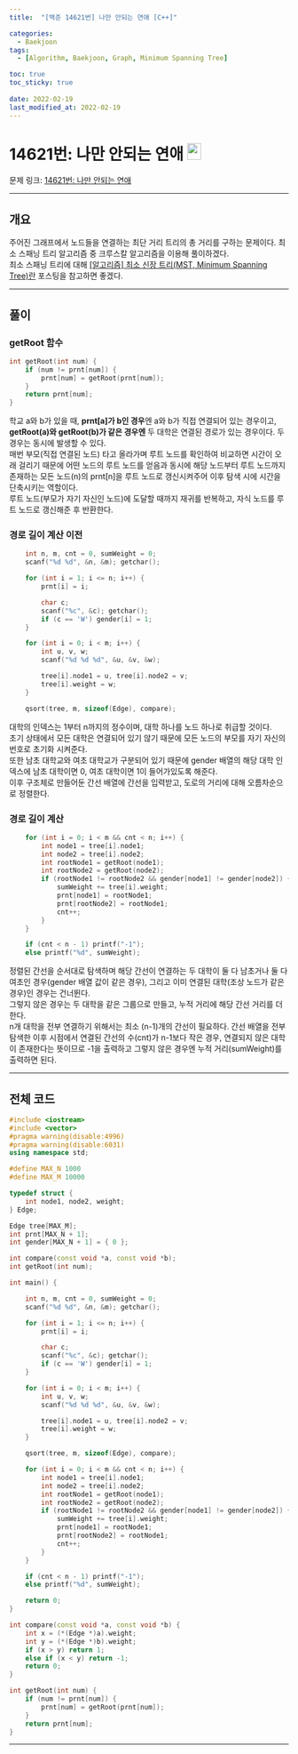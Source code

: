 ```yaml
---
title:  "[백준 14621번] 나만 안되는 연애 [C++]"

categories:
  - Baekjoon
tags:
  - [Algorithm, Baekjoon, Graph, Minimum Spanning Tree]

toc: true
toc_sticky: true
 
date: 2022-02-19
last_modified_at: 2022-02-19
---
```


# 14621번: 나만 안되는 연애 <img src="https://d2gd6pc034wcta.cloudfront.net/tier/13.svg" width="25" height="30">

문제 링크: [14621번: 나만 안되는 연애](https://www.acmicpc.net/problem/14621 "bj14621")

***

## __개요__
주어진 그래프에서 노드들을 연결하는 최단 거리 트리의 총 거리를 구하는 문제이다. 최소 스패닝 트리 알고리즘 중 크루스칼 알고리즘을 이용해 풀이하겠다.  
최소 스패닝 트리에 대해 [[알고리즘] 최소 신장 트리(MST, Minimum Spanning Tree)란](https://gmlwjd9405.github.io/2018/08/28/algorithm-mst.html) 포스팅을 참고하면 좋겠다.

***

## __풀이__

### __getRoot 함수__
```cpp
int getRoot(int num) {
	if (num != prnt[num]) {
		prnt[num] = getRoot(prnt[num]);
	}
	return prnt[num];
}
```
학교 a와 b가 있을 때, **prnt[a]가 b인 경우**엔 a와 b가 직접 연결되어 있는 경우이고,  **getRoot(a)와 getRoot(b)가 같은 경우엔** 두 대학은 연결된 경로가 있는 경우이다. 두 경우는 동시에 발생할 수 있다.   
매번 부모(직접 연결된 노드) 타고 올라가며 루트 노드를 확인하여 비교하면 시간이 오래 걸리기 때문에 어떤 노드의 루트 노드를 얻음과 동시에 해당 노드부터 루트 노드까지 존재하는 모든 노드(n)의 prnt[n]을 루트 노드로 갱신시켜주어 이후 탐색 시에 시간을 단축시키는 역할이다.   
루트 노드(부모가 자기 자신인 노드)에 도달할 때까지 재귀를 반복하고, 자식 노드를 루트 노드로 갱신해준 후 반환한다.


### __경로 길이 계산 이전__
```cpp
    int n, m, cnt = 0, sumWeight = 0;
    scanf("%d %d", &n, &m); getchar();

    for (int i = 1; i <= n; i++) {
        prnt[i] = i;

        char c;
        scanf("%c", &c); getchar();
        if (c == 'W') gender[i] = 1;
    }

    for (int i = 0; i < m; i++) {
        int u, v, w;
        scanf("%d %d %d", &u, &v, &w);

        tree[i].node1 = u, tree[i].node2 = v;
        tree[i].weight = w;
    }

    qsort(tree, m, sizeof(Edge), compare);
```
대학의 인덱스는 1부터 n까지의 정수이며, 대학 하나를 노드 하나로 취급할 것이다.  
초기 상태에서 모든 대학은 연결되어 있기 않기 때문에 모든 노드의 부모를 자기 자신의 번호로 초기화 시켜준다.  
또한 남초 대학교와 여초 대학교가 구분되어 있기 때문에 gender 배열의 해당 대학 인덱스에 남초 대학이면 0, 여초 대학이면 1이 들어가있도록 해준다.   
이후 구조체로 만들어둔 간선 배열에 간선을 입력받고, 도로의 거리에 대해 오름차순으로 정렬한다.


### __경로 길이 계산__
```cpp
    for (int i = 0; i < m && cnt < n; i++) {
		int node1 = tree[i].node1;
		int node2 = tree[i].node2;
		int rootNode1 = getRoot(node1);
		int rootNode2 = getRoot(node2);
		if (rootNode1 != rootNode2 && gender[node1] != gender[node2]) {
			sumWeight += tree[i].weight;
			prnt[node1] = rootNode1;
			prnt[rootNode2] = rootNode1;
			cnt++;
		}
	}

	if (cnt < n - 1) printf("-1");
	else printf("%d", sumWeight);
```
정렬된 간선을 순서대로 탐색하며 해당 간선이 연결하는 두 대학이 둘 다 남초거나 둘 다 여초인 경우(gender 배열 값이 같은 경우), 그리고 이미 연결된 대학(조상 노드가 같은 경우)인 경우는 건너뛴다.  
그렇지 않은 경우는 두 대학을 같은 그룹으로 만들고, 누적 거리에 해당 간선 거리를 더한다.   
n개 대학을 전부 연결하기 위해서는 최소 (n-1)개의 간선이 필요하다. 간선 배열을 전부 탐색한 이후 시점에서 연결된 간선의 수(cnt)가 n-1보다 작은 경우, 연결되지 않은 대학이 존재한다는 뜻이므로 -1을 출력하고 그렇지 않은 경우엔 누적 거리(sumWeight)를 출력하면 된다.

***

## __전체 코드__

```cpp
#include <iostream> 
#include <vector> 
#pragma warning(disable:4996)
#pragma warning(disable:6031)
using namespace std;

#define MAX_N 1000
#define MAX_M 10000

typedef struct {
	int node1, node2, weight;
} Edge;

Edge tree[MAX_M];
int prnt[MAX_N + 1];
int gender[MAX_N + 1] = { 0 };

int compare(const void *a, const void *b);
int getRoot(int num);

int main() {

	int n, m, cnt = 0, sumWeight = 0;
	scanf("%d %d", &n, &m); getchar();

	for (int i = 1; i <= n; i++) {
		prnt[i] = i;

		char c;
		scanf("%c", &c); getchar();
		if (c == 'W') gender[i] = 1;
	}

	for (int i = 0; i < m; i++) {
		int u, v, w;
		scanf("%d %d %d", &u, &v, &w);

		tree[i].node1 = u, tree[i].node2 = v;
		tree[i].weight = w;
	}

	qsort(tree, m, sizeof(Edge), compare);

	for (int i = 0; i < m && cnt < n; i++) {
		int node1 = tree[i].node1;
		int node2 = tree[i].node2;
		int rootNode1 = getRoot(node1);
		int rootNode2 = getRoot(node2);
		if (rootNode1 != rootNode2 && gender[node1] != gender[node2]) {
			sumWeight += tree[i].weight;
			prnt[node1] = rootNode1;
			prnt[rootNode2] = rootNode1;
			cnt++;
		}
	}

	if (cnt < n - 1) printf("-1");
	else printf("%d", sumWeight);

	return 0;
}

int compare(const void *a, const void *b) {
	int x = (*(Edge *)a).weight;
	int y = (*(Edge *)b).weight;
	if (x > y) return 1;
	else if (x < y) return -1;
	return 0;
}

int getRoot(int num) {
	if (num != prnt[num]) {
		prnt[num] = getRoot(prnt[num]);
	}
	return prnt[num];
}
```

***